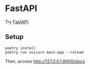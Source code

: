 # FastAPI

Try [FastAPI](https://fastapi.tiangolo.com/ja/).

## Setup

```
poetry install
poetry run uvicorn main:app --reload
```

Then, access http://127.0.0.1:8000/docs